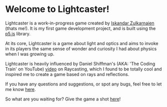 # Welcome to Lightcaster!
Lightcaster is a work-in-progress game created by [Iskandar Zulkarnaien](https://github.com/iskandarzulkarnaien) (thats me!). It is my first game development project, and is built using the [p5.js](https://p5js.org) library. 

At its core, Lightcaster is a game about light and optics and aims to invoke in its players the same sense of wonder and curiosity I had about physics when I was growing up.

Lightcaster is heavily influenced by Daniel Shiffman's (AKA: 'The Coding Train' on YouTube) [video](https://www.youtube.com/watch?v=TOEi6T2mtHo) on Raycasting, which I found to be totally cool and inspired me to create a game based on rays and reflections.

If you have any questions and suggestions, or spot any bugs, feel free to let me know [here](https://github.com/iskandarzulkarnaien/Lightcaster/issues).

So what are you waiting for? Give the game a shot [here](https://iskandarzulkarnaien.github.io/Lightcaster/)!
